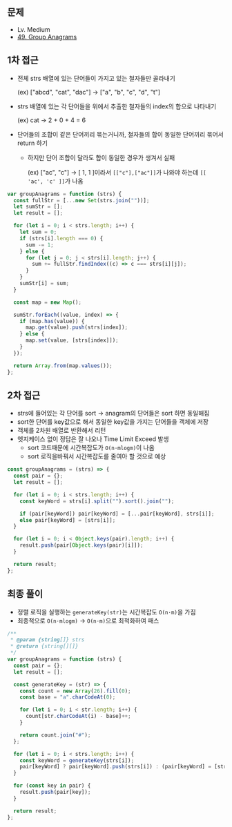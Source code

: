 ## 문제

- Lv. Medium
- [49. Group Anagrams](https://leetcode.com/problems/group-anagrams/description/?envType=study-plan-v2&envId=top-interview-150)

## 1차 접근

- 전체 strs 배열에 있는 단어들이 가지고 있는 철자들만 골라내기

  (ex) ["abcd", "cat", "dac"] -> ["a", "b", "c", "d", "t"]

- strs 배열에 있는 각 단어들을 위에서 추출한 철자들의 index의 합으로 나타내기

  (ex) cat -> 2 + 0 + 4 = 6

- 단어들의 조합이 같은 단어끼리 묶는거니까, 철자들의 합이 동일한 단어끼리 묶어서 return 하기

  - 하지만 단어 조합이 달라도 합이 동일한 경우가 생겨서 실패

    (ex) ["ac", "c"] -> [ 1, 1 ]이라서 `[["c"],["ac"]]`가 나와야 하는데 `[[ 'ac', 'c' ]]`가 나옴

```js
var groupAnagrams = function (strs) {
  const fullStr = [...new Set(strs.join(""))];
  let sumStr = [];
  let result = [];

  for (let i = 0; i < strs.length; i++) {
    let sum = 0;
    if (strs[i].length === 0) {
      sum -= 1;
    } else {
      for (let j = 0; j < strs[i].length; j++) {
        sum += fullStr.findIndex((c) => c === strs[i][j]);
      }
    }
    sumStr[i] = sum;
  }

  const map = new Map();

  sumStr.forEach((value, index) => {
    if (map.has(value)) {
      map.get(value).push(strs[index]);
    } else {
      map.set(value, [strs[index]]);
    }
  });

  return Array.from(map.values());
};
```

## 2차 접근

- strs에 들어있는 각 단어를 sort -> anagram의 단어들은 sort 하면 동일해짐
- sort한 단어를 key값으로 해서 동일한 key값을 가지는 단어들을 객체에 저장
- 객체를 2차원 배열로 반환해서 리턴
- 엣지케이스 없이 정답은 잘 나오나 Time Limit Exceed 발생
  - sort 코드때문에 시간복잡도가 `O(n⋅mlogm)`이 나옴
  - sort 로직을바꿔서 시간복잡도를 줄여아 할 것으로 예상

```js
const groupAnagrams = (strs) => {
  const pair = {};
  let result = [];

  for (let i = 0; i < strs.length; i++) {
    const keyWord = strs[i].split("").sort().join("");

    if (pair[keyWord]) pair[keyWord] = [...pair[keyWord], strs[i]];
    else pair[keyWord] = [strs[i]];
  }

  for (let i = 0; i < Object.keys(pair).length; i++) {
    result.push(pair[Object.keys(pair)[i]]);
  }

  return result;
};
```

## 최종 풀이

- 정렬 로직을 실행하는 `generateKey(str)`는 시간복잡도 `O(n⋅m)`을 가짐
- 최종적으로 `O(n⋅mlogm)` -> `O(n⋅m)`으로 최적화하여 패스

```js
/**
 * @param {string[]} strs
 * @return {string[][]}
 */
var groupAnagrams = function (strs) {
  const pair = {};
  let result = [];

  const generateKey = (str) => {
    const count = new Array(26).fill(0);
    const base = "a".charCodeAt(0);

    for (let i = 0; i < str.length; i++) {
      count[str.charCodeAt(i) - base]++;
    }

    return count.join("#");
  };

  for (let i = 0; i < strs.length; i++) {
    const keyWord = generateKey(strs[i]);
    pair[keyWord] ? pair[keyWord].push(strs[i]) : (pair[keyWord] = [strs[i]]);
  }

  for (const key in pair) {
    result.push(pair[key]);
  }

  return result;
};
```

